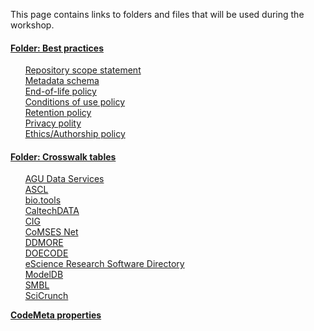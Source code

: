 This page contains links to folders and files that will be used during the workshop.   

#### [Folder: Best practices](https://drive.google.com/open?id=1QGip9QEy_8D2-5F1teK4XSAtDwry69Kr)  
&nbsp;&nbsp;&nbsp;&nbsp;&nbsp; [Repository scope statement](https://drive.google.com/open?id=1Rg6eZmgbh2PiqXSnq1VT7ITX67cjCuNCZxjEiGsu77I)  
&nbsp;&nbsp;&nbsp;&nbsp;&nbsp; [Metadata schema](https://drive.google.com/open?id=1d8_mw_0o9u0U6DJFUh83P8bB-ir3L0fFDxaHDG9X80I)  
&nbsp;&nbsp;&nbsp;&nbsp;&nbsp; [End-of-life policy](https://drive.google.com/open?id=15DMms2Icw8glzQFCTftGdMCdBsnUae67iNLJ1TMl684)  
&nbsp;&nbsp;&nbsp;&nbsp;&nbsp; [Conditions of use policy](https://drive.google.com/open?id=1UV-Ayg6Kx0PcRvODPE0EQH15yTWuDeJKiwHx_TphW2c)  
&nbsp;&nbsp;&nbsp;&nbsp;&nbsp; [Retention policy](https://drive.google.com/open?id=1xjhvkxDNhxIkLom1bwtnc0jCzSsRojjIh_YNWq0WuKg)  
&nbsp;&nbsp;&nbsp;&nbsp;&nbsp; [Privacy polity](https://drive.google.com/open?id=1KI8kv_TvlX5iTZPgBHINm9uxe3BSRlPLhJ1aS78pAWc)  
&nbsp;&nbsp;&nbsp;&nbsp;&nbsp; [Ethics/Authorship policy](https://drive.google.com/open?id=1plyUKoluONZOIySfiX22INf6bxNpgYslynXiDzOpNTY)  


#### [Folder: Crosswalk tables](https://drive.google.com/open?id=1D8uChafjHgKndYQR_FuMqAkCrDnjFVsz)   
&nbsp;&nbsp;&nbsp;&nbsp;&nbsp; [AGU Data Services](https://drive.google.com/open?id=105o2wgx5mQ6gfRBfrcXbWT50rOszC6hR)  
&nbsp;&nbsp;&nbsp;&nbsp;&nbsp; [ASCL](https://drive.google.com/open?id=13uczbtUU-Tqzj5u58U8VdrgitYcwShey)  
&nbsp;&nbsp;&nbsp;&nbsp;&nbsp; [bio.tools](https://drive.google.com/open?id=1Qz4nrE2L4khZmWS3UMrZpgsYe5Dhpi1f)  
&nbsp;&nbsp;&nbsp;&nbsp;&nbsp; [CaltechDATA](https://drive.google.com/open?id=1_JCTKbZd_gaY-wJIVFGOYxU0QGuICEHM)  
&nbsp;&nbsp;&nbsp;&nbsp;&nbsp; [CIG](https://drive.google.com/open?id=17OYwQEfq3vbrK7QpmVduBsKTC7dCxd_S)  
&nbsp;&nbsp;&nbsp;&nbsp;&nbsp; [CoMSES Net](https://drive.google.com/open?id=1R0n25EJ9ddOmyqAYCl9wboYRFCsQZjs5)  
&nbsp;&nbsp;&nbsp;&nbsp;&nbsp; [DDMORE](https://drive.google.com/open?id=1d46jnGVdfyx4r1I6-rtjyTJglGUKfccM)  
&nbsp;&nbsp;&nbsp;&nbsp;&nbsp; [DOECODE](https://drive.google.com/open?id=15C93EfkVX8W1sKWQYjsfJmuLJvLQf4bg)  
&nbsp;&nbsp;&nbsp;&nbsp;&nbsp; [eScience Research Software Directory](https://drive.google.com/open?id=11NqpLI7mYvZ0GR6XEvevPzQPxeWpB_S1)  
&nbsp;&nbsp;&nbsp;&nbsp;&nbsp; [ModelDB](https://drive.google.com/open?id=1qiBmWjvpr9uZVgVwcAIz3XpdAMe9S3hN)  
&nbsp;&nbsp;&nbsp;&nbsp;&nbsp; [SMBL](https://drive.google.com/open?id=1dI0xLabp1KypuDWARTm4MXa7NFURxGao)  
&nbsp;&nbsp;&nbsp;&nbsp;&nbsp; [SciCrunch](https://drive.google.com/open?id=1h8egMmV48orcIIBv_NYh_-ugdvzel9eU)  

[**CodeMeta properties**](https://github.com/codemeta/codemeta/blob/master/properties_description.csv)
